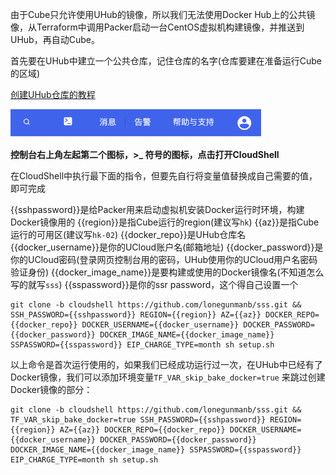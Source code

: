 由于Cube只允许使用UHub的镜像，所以我们无法使用Docker Hub上的公共镜像，从Terraform中调用Packer启动一台CentOS虚拟机构建镜像，并推送到UHub，再自动Cube。

首先要在UHub中建立一个公共仓库，记住仓库的名字(仓库要建在准备运行Cube的区域)

[创建UHub仓库的教程](https://docs.ucloud.cn/uhub/guide)

![控制台右上角左起第二个图标，>_ 符号的图标，点击打开CloudShell](https://raw.githubusercontent.com/lonegunmanb/pic/master/2021-5-26/1622031510410-image.png)

**控制台右上角左起第二个图标，>_ 符号的图标，点击打开CloudShell**

在CloudShell中执行最下面的指令，但要先自行将变量值替换成自己需要的值，即可完成

{{sshpassword}}是给Packer用来启动虚拟机安装Docker运行时环境，构建Docker镜像用的
{{region}}是指Cube运行的region(建议写`hk`)
{{az}}是指Cube运行的可用区(建议写`hk-02`)
{{docker_repo}}是UHub仓库名
{{docker_username}}是你的UCloud账户名(邮箱地址)
{{docker_password}}是你的UCloud密码(登录网页控制台用的密码，UHub使用你的UCloud用户名密码验证身份)
{{docker_image_name}}是要构建或使用的Docker镜像名(不知道怎么写的就写`sss`)
{{sspassword}}是你的ssr password，这个得自己设置一个

```shell
git clone -b cloudshell https://github.com/lonegunmanb/sss.git && SSH_PASSWORD={{sshpassword}} REGION={{region}} AZ={{az}} DOCKER_REPO={{docker_repo}} DOCKER_USERNAME={{docker_username}} DOCKER_PASSWORD={{docker_password}} DOCKER_IMAGE_NAME={{docker_image_name}} SSPASSWORD={{sspassword}} EIP_CHARGE_TYPE=month sh setup.sh
```

以上命令是首次运行使用的，如果我们已经成功运行过一次，在UHub中已经有了Docker镜像，我们可以添加环境变量`TF_VAR_skip_bake_docker=true` 来跳过创建Docker镜像的部分：

```shell
git clone -b cloudshell https://github.com/lonegunmanb/sss.git && TF_VAR_skip_bake_docker=true SSH_PASSWORD={{sshpassword}} REGION={{region}} AZ={{az}} DOCKER_REPO={{docker_repo}} DOCKER_USERNAME={{docker_username}} DOCKER_PASSWORD={{docker_password}} DOCKER_IMAGE_NAME={{docker_image_name}} SSPASSWORD={{sspassword}} EIP_CHARGE_TYPE=month sh setup.sh
```
